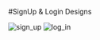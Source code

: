 #SignUp & Login Designs

![sign_up](https://user-images.githubusercontent.com/37746694/115964151-a9c9d980-a540-11eb-8292-76ff9b5b8ee9.png)
![log_in](https://user-images.githubusercontent.com/37746694/115964154-ac2c3380-a540-11eb-9a11-5537faeaf342.png)

